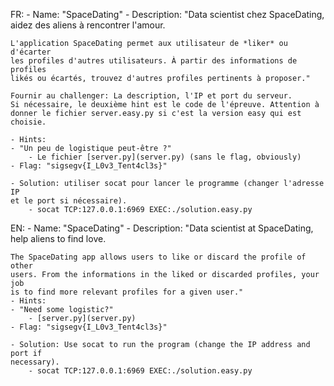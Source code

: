 FR:
    - Name: "SpaceDating"
    - Description: "Data scientist chez SpaceDating, aidez des aliens à
    rencontrer l'amour.

    L'application SpaceDating permet aux utilisateur de *liker* ou d'écarter
    les profiles d'autres utilisateurs. À partir des informations de profiles
    likés ou écartés, trouvez d'autres profiles pertinents à proposer."

    Fournir au challenger: La description, l'IP et port du serveur.
    Si nécessaire, le deuxième hint est le code de l'épreuve. Attention à
    donner le fichier server.easy.py si c'est la version easy qui est choisie.

    - Hints:
	- "Un peu de logistique peut-être ?"
        - Le fichier [server.py](server.py) (sans le flag, obviously)
    - Flag: "sigsegv{I_L0v3_Tent4cl3s}"

    - Solution: utiliser socat pour lancer le programme (changer l'adresse IP
    et le port si nécessaire).
        - socat TCP:127.0.0.1:6969 EXEC:./solution.easy.py

EN:
    - Name: "SpaceDating"
    - Description: "Data scientist at SpaceDating, help aliens to find love.

    The SpaceDating app allows users to like or discard the profile of other
    users. From the informations in the liked or discarded profiles, your job
    is to find more relevant profiles for a given user."
    - Hints:
	- "Need some logistic?"
        - [server.py](server.py)
    - Flag: "sigsegv{I_L0v3_Tent4cl3s}"

    - Solution: Use socat to run the program (change the IP address and port if
    necessary).
        - socat TCP:127.0.0.1:6969 EXEC:./solution.easy.py
